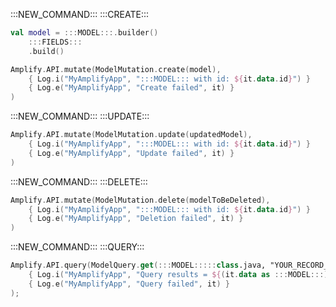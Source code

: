 :::NEW_COMMAND:::
:::CREATE:::

```kt
val model = :::MODEL:::.builder()
    :::FIELDS:::
    .build()

Amplify.API.mutate(ModelMutation.create(model),
    { Log.i("MyAmplifyApp", ":::MODEL::: with id: ${it.data.id}") }
    { Log.e("MyAmplifyApp", "Create failed", it) }
)
```

:::NEW_COMMAND:::
:::UPDATE:::

```kt
Amplify.API.mutate(ModelMutation.update(updatedModel),
    { Log.i("MyAmplifyApp", ":::MODEL::: with id: ${it.data.id}") }
    { Log.e("MyAmplifyApp", "Update failed", it) }
)
```

:::NEW_COMMAND:::
:::DELETE:::

```kt
Amplify.API.mutate(ModelMutation.delete(modelToBeDeleted),
    { Log.i("MyAmplifyApp", ":::MODEL::: with id: ${it.data.id}") }
    { Log.e("MyAmplifyApp", "Deletion failed", it) }
)
```

:::NEW_COMMAND:::
:::QUERY:::

```kt
Amplify.API.query(ModelQuery.get(:::MODEL:::::class.java, "YOUR_RECORD_ID"),
    { Log.i("MyAmplifyApp", "Query results = ${(it.data as :::MODEL:::).id}") },
    { Log.e("MyAmplifyApp", "Query failed", it) }
);
```
